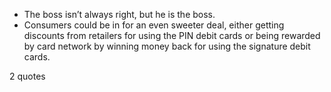  - The boss isn’t always right, but he is the boss.
 - Consumers could be in for an even sweeter deal, either getting discounts from retailers for using the PIN debit cards or being rewarded by card network by winning money back for using the signature debit cards.

2 quotes